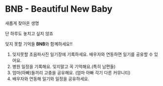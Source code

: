 # BNB - Beautiful New Baby

새롭게 찾아온 생명

단 하루도 놓치고 싶지 않죠

잊지 못할 기억들 **BNB**와 함꼐하세요!!

1. 잊지못할 초음파사진 일기장에 기록하세요. 배우자와 연동하면 일기를 공유할 수 있어요.
2. 병원 일정을 기록해요. 잊지말고 꼭 기억해요.(특히 남편들)
3. 엄마(아빠)들끼리 고충을 공유해요. (엄마 아빠 각기 다른 커뮤니티)
4. 배우자와 연동해 일기와 일정을 공유하세요.
